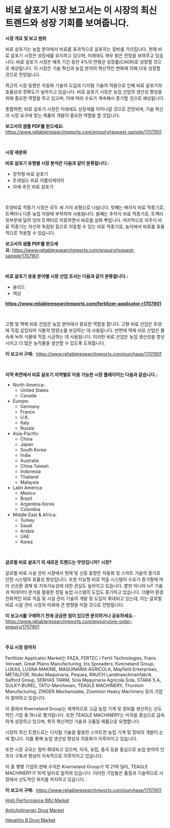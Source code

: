<p><h1>비료 살포기 시장 보고서는 이 시장의 최신 트렌드와 성장 기회를 보여줍니다.</h1></p><p><strong>시장 개요 및 보고 범위</strong></p>
<p><p>비료 살포기는 농업 분야에서 비료를 효과적으로 살포하는 장비를 가리킵니다. 현재 비료 살포기 시장은 성장세를 유지하고 있으며, 미래에도 매우 밝은 전망을 보여주고 있습니다. 비료 살포기 시장은 예측 기간 동안 4%의 연평균 성장률(CAGR)로 성장할 것으로 예상됩니다. 이 시장은 기술 혁신과 농업 분야의 혁신적인 변화에 의해 더욱 성장할 것으로 전망됩니다.</p><p>최근의 시장 동향은 자동화 기술의 도입과 디지털 기술의 적용으로 인해 비료 살포기의 효율성과 정확도가 높아지고 있습니다. 비료 살포기 시장은 농업 산업의 생산성 향상을 위해 중요한 역할을 하고 있으며, 이에 따라 수요가 계속해서 증가할 것으로 예상됩니다.</p><p>종합하면, 비료 살포기 시장은 미래에도 성장세를 이어나갈 것으로 전망되며, 기술 혁신과 시장 요구에 맞는 제품의 개발이 중요한 역할을 할 것입니다.</p></p>
<p><strong>보고서의 샘플 PDF를 받으세요:</strong> <a href="https://www.reliableresearchreports.com/enquiry/request-sample/1707901">https://www.reliableresearchreports.com/enquiry/request-sample/1707901</a></p>
<p>&nbsp;</p>
<p><strong>시장 세분화</strong></p>
<p><strong>비료 살포기 유형별 시장 분석은 다음과 같이 분류됩니다.:</strong></p>
<p><ul><li>장착형 비료 살포기</li><li>트레일드 비료 어플리케이터</li><li>자체 추진 비료 살포기</li></ul></p>
<p>&nbsp;</p>
<p><p>토양비료 적종기 시장은 모두 세 가지 유형으로 나뉩니다. 첫째는 배치식 비료 적종기로, 트랙터나 다른 농업 차량에 부착하여 사용됩니다. 둘째는 추차식 비료 적종기로, 트랙터 뒷부분에 달려 있어 트랙터로 이동하면서 비료를 살펴 뿌립니다. 마지막으로 자주식 비료 적종기는 자신의 독립된 힘으로 이동할 수 있는 비료 적종기로, 농지에서 비료를 효율적으로 적용할 수 있습니다.</p></p>
<p><strong>보고서의 샘플 PDF를 받으세요:</strong>&nbsp;<a href="https://www.reliableresearchreports.com/enquiry/request-sample/1707901">https://www.reliableresearchreports.com/enquiry/request-sample/1707901</a></p>
<p>&nbsp;</p>
<p><strong> 비료 살포기 응용 분야별 시장 산업 조사는 다음과 같이 분류됩니다.:</strong></p>
<p><ul><li>솔리드</li><li>액상</li></ul></p>
<p><strong><a href="https://www.reliableresearchreports.com/fertilizer-applicator-r1707901">https://www.reliableresearchreports.com/fertilizer-applicator-r1707901</a></strong></p>
<p>&nbsp;</p>
<p><p>고형 및 액체 비료 산업은 농업 분야에서 중요한 역할을 합니다. 고형 비료 산업은 토양에 직접 삽입되어 식물의 영양소를 보강하는 데 사용됩니다. 반면에 액체 비료 산업은 물 속에 녹아 식물에 직접 시금하는 데 사용됩니다. 이러한 비료 산업은 농업 생산성을 향상시키고 더 많은 농작물을 생산할 수 있도록 도와줍니다.</p></p>
<p><strong>이 보고서 구매:</strong>&nbsp; <a href="https://www.reliableresearchreports.com/purchase/1707901">https://www.reliableresearchreports.com/purchase/1707901</a></p>
<p>&nbsp;</p>
<p><strong>지역 측면에서 비료 살포기 지역별로 이용 가능한 시장 플레이어는 다음과 같습니다.:</strong></p>
<p><ul>
    <li>
        North America:
        <ul>
            <li>United States</li>
            <li>Canada</li>
        </ul>
    </li>
    <li>
        Europe:
        <ul>
            <li>Germany</li>
            <li>France</li>
            <li>U.K.</li>
            <li>Italy</li>
            <li>Russia</li>
        </ul>
    </li>
    <li>
        Asia-Pacific:
        <ul>
            <li>China</li>
            <li>Japan</li>
            <li>South Korea</li>
            <li>India</li>
            <li>Australia</li>
            <li>China Taiwan</li>
            <li>Indonesia</li>
            <li>Thailand</li>
            <li>Malaysia</li>
        </ul>
    </li>
    <li>
        Latin America:
        <ul>
            <li>Mexico</li>
            <li>Brazil</li>
            <li>Argentina Korea</li>
            <li>Colombia</li>
        </ul>
    </li>
    <li>
        Middle East & Africa:
        <ul>
            <li>Turkey</li>
            <li>Saudi</li>
            <li>Arabia</li>
            <li>UAE</li>
            <li>Korea</li>
        </ul>
    </li>
    </ul></p>
<p>&nbsp;</p>
<p><strong>글로벌 비료 살포기 의 새로운 트렌드는 무엇입니까? 시장?</strong></p>
<p><p>글로벌 비료 시설 관리 시장에서 현재 및 신흥 동향은 자동화 및 스마트 기술의 증가로 인한 시스템의 효율성 향상입니다. 또한 지능형 비료 적출 시스템의 수요가 증가함에 따라 선순환 경제 및 지속가능성에 대한 관심도 높아지고 있습니다. 뿐만 아니라 IoT 기술과 빅데이터 분석을 활용한 정밀 농업 시스템의 도입도 증가하고 있습니다. 더불어 환경 친화적인 비료 적출 및 시설 관리 기술의 개발 및 도입이 확대되고 있는데, 이는 글로벌 비료 시설 관리 시장의 미래에 큰 영향을 미칠 것으로 전망됩니다.</p></p>
<p><strong>이 보고서를 구매하기 전에 궁금한 점이 있으면 문의하거나 공유하세요.</strong>- <a href="https://www.reliableresearchreports.com/enquiry/pre-order-enquiry/1707901">https://www.reliableresearchreports.com/enquiry/pre-order-enquiry/1707901</a></p>
<p>&nbsp;</p>
<p><strong>주요 시장 참여자</strong></p>
<p><p>Fertilizer Applicator Market는 FAZA, FERTEC / Fertil Technologies, Frans Vervaet, Great Plains Manufacturing, Iris Spreaders, Kverneland Group, LUKAS, LUSNA MAKINE, MAQUINARIA AGRICOLA, Mayfield Enterprises, METALFOR, Niubo Maquinaria, Pequea, RAUCH Landmaschinenfabrik, Salford Group, SERHAS TARIM, Sola Maquinaria Agricola Sola, STARA S.A, SULKY-BUREL, TATU-Marchesan, TEAGLE MACHINERY, Thurston Manufacturing, ZINGER Mechanisatie, Zoomlion Heavy Machinery 등의 기업이 참여하고 있습니다.</p><p>이 중에서 Kverneland Group는 세계적으로 고급 농업 기계 및 장비를 생산하는 선도적인 기업 중 하나로 평가됩니다. 또한 TEAGLE MACHINERY는 미국을 중심으로 급속하게 성장하고 있으며, 특히 혁신적인 기술과 고품질 제품으로 유명합니다.</p><p>시장의 최신 트렌드로는 디지털 기술을 활용한 스마트한 농업 기계 및 장비의 개발이 눈에 띕니다. 이를 통해 농업 생산성 향상과 자동화가 이루어지고 있습니다.</p><p>또한 시장 규모는 점차 확대되고 있으며, 미국, 유럽, 중국 등을 중심으로 농업 분야의 인프라 구축과 향상이 지속적으로 이루어지고 있습니다.</p><p>이 중 몇몇 기업의 판매 수익은 Kverneland Group가 약 21억 달러, TEAGLE MACHINERY가 10억 달러로 알려져 있습니다. 이러한 기업들은 품질과 기술력으로 시장에서 선도적인 위치를 차지하고 있습니다.</p></p>
<p><strong>이 보고서 구매:</strong>&nbsp;&nbsp;<a href="https://www.reliableresearchreports.com/purchase/1707901">https://www.reliableresearchreports.com/purchase/1707901</a></p>
<p><p><a href="https://picayune-night-cbd.notion.site/High-Performance-IMU-Market-Comprehensive-Assessment-by-Type-Application-and-Geography-7f1a91b133fb48c3aab34c04d02a8dae">High Performance IMU Market</a></p><p><a href="https://github.com/Hazelklievgspy6vdcsmu106w/Market-Research-Report-List-2/blob/main/anticholinergic-drug-market.md">Anticholinergic Drug Market</a></p><p><a href="https://github.com/lubmix/Market-Research-Report-List-2/blob/main/hepatitis-b-drug-market.md">Hepatitis B Drug Market</a></p></p>